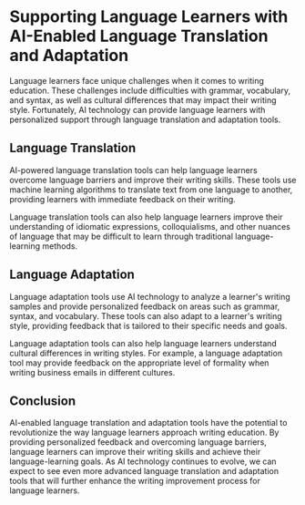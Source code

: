 Supporting Language Learners with AI-Enabled Language Translation and Adaptation
=================================================================================================================================================

Language learners face unique challenges when it comes to writing education. These challenges include difficulties with grammar, vocabulary, and syntax, as well as cultural differences that may impact their writing style. Fortunately, AI technology can provide language learners with personalized support through language translation and adaptation tools.

Language Translation
--------------------

AI-powered language translation tools can help language learners overcome language barriers and improve their writing skills. These tools use machine learning algorithms to translate text from one language to another, providing learners with immediate feedback on their writing.

Language translation tools can also help language learners improve their understanding of idiomatic expressions, colloquialisms, and other nuances of language that may be difficult to learn through traditional language-learning methods.

Language Adaptation
-------------------

Language adaptation tools use AI technology to analyze a learner's writing samples and provide personalized feedback on areas such as grammar, syntax, and vocabulary. These tools can also adapt to a learner's writing style, providing feedback that is tailored to their specific needs and goals.

Language adaptation tools can also help language learners understand cultural differences in writing styles. For example, a language adaptation tool may provide feedback on the appropriate level of formality when writing business emails in different cultures.

Conclusion
----------

AI-enabled language translation and adaptation tools have the potential to revolutionize the way language learners approach writing education. By providing personalized feedback and overcoming language barriers, language learners can improve their writing skills and achieve their language-learning goals. As AI technology continues to evolve, we can expect to see even more advanced language translation and adaptation tools that will further enhance the writing improvement process for language learners.
